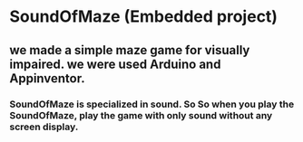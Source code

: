 # SoundOfMaze (Embedded project)

## we made a simple maze game for visually impaired. we were used Arduino and Appinventor. 

### SoundOfMaze is specialized in sound. So So when you play the SoundOfMaze, play the game with only sound without any screen display.
